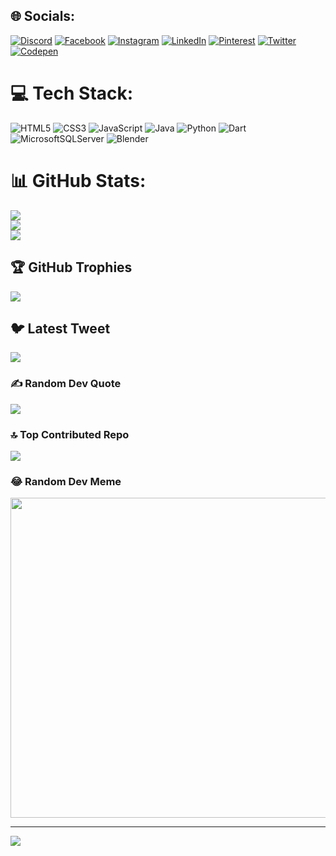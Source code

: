 
## 🌐 Socials:
[![Discord](https://img.shields.io/badge/Discord-%237289DA.svg?logo=discord&logoColor=white)](https://discord.gg/MoaZz#5477) [![Facebook](https://img.shields.io/badge/Facebook-%231877F2.svg?logo=Facebook&logoColor=white)](https://facebook.com//moaaz.osamaahmed.5?mibextid=ZbWKwL) [![Instagram](https://img.shields.io/badge/Instagram-%23E4405F.svg?logo=Instagram&logoColor=white)](https://instagram.com//moazosama2004/) [![LinkedIn](https://img.shields.io/badge/LinkedIn-%230077B5.svg?logo=linkedin&logoColor=white)](https://linkedin.com/in//in/moaz-osama-161ab723a/) [![Pinterest](https://img.shields.io/badge/Pinterest-%23E60023.svg?logo=Pinterest&logoColor=white)](https://pinterest.com//ezemoxo808/) [![Twitter](https://img.shields.io/badge/Twitter-%231DA1F2.svg?logo=Twitter&logoColor=white)](https://twitter.com//UrfavMoaaaz) [![Codepen](https://img.shields.io/badge/Codepen-000000?style=for-the-badge&logo=codepen&logoColor=white)](https://codepen.io//moaaz-osama-ahmed) 

# 💻 Tech Stack:
![HTML5](https://img.shields.io/badge/html5-%23E34F26.svg?style=for-the-badge&logo=html5&logoColor=white) ![CSS3](https://img.shields.io/badge/css3-%231572B6.svg?style=for-the-badge&logo=css3&logoColor=white) ![JavaScript](https://img.shields.io/badge/javascript-%23323330.svg?style=for-the-badge&logo=javascript&logoColor=%23F7DF1E) ![Java](https://img.shields.io/badge/java-%23ED8B00.svg?style=for-the-badge&logo=java&logoColor=white) ![Python](https://img.shields.io/badge/python-3670A0?style=for-the-badge&logo=python&logoColor=ffdd54) ![Dart](https://img.shields.io/badge/dart-%230175C2.svg?style=for-the-badge&logo=dart&logoColor=white) ![MicrosoftSQLServer](https://img.shields.io/badge/Microsoft%20SQL%20Sever-CC2927?style=for-the-badge&logo=microsoft%20sql%20server&logoColor=white) ![Blender](https://img.shields.io/badge/blender-%23F5792A.svg?style=for-the-badge&logo=blender&logoColor=white)
# 📊 GitHub Stats:
![](https://github-readme-stats.vercel.app/api?username=moazosama&theme=merko&hide_border=true&include_all_commits=false&count_private=false)<br/>
![](https://github-readme-streak-stats.herokuapp.com/?user=moazosama&theme=merko&hide_border=true)<br/>
![](https://github-readme-stats.vercel.app/api/top-langs/?username=moazosama&theme=merko&hide_border=true&include_all_commits=false&count_private=false&layout=compact)

## 🏆 GitHub Trophies
![](https://github-profile-trophy.vercel.app/?username=moazosama&theme=radical&no-frame=true&no-bg=false&margin-w=4)

## 🐦 Latest Tweet
[![](https://gtce.itsvg.in/api?username=/UrfavMoaaaz)](https://github.com/VishwaGauravIn/github-twitter-card-embed)

### ✍️ Random Dev Quote
![](https://quotes-github-readme.vercel.app/api?type=horizontal&theme=merko)

### 🔝 Top Contributed Repo
![](https://github-contributor-stats.vercel.app/api?username=moazosama&limit=5&theme=monokai&combine_all_yearly_contributions=true)

### 😂 Random Dev Meme
<img src="https://rm.up.railway.app/" width="512px"/>

---
[![](https://visitcount.itsvg.in/api?id=moazosama&icon=0&color=0)](https://visitcount.itsvg.in)

<!-- Proudly created with GPRM ( https://gprm.itsvg.in ) -->
